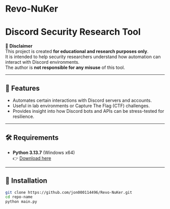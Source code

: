 # Revo-NuKer

# Discord Security Research Tool

🚨 **Disclaimer**  
This project is created **for educational and research purposes only**.  
It is intended to help security researchers understand how automation can interact with Discord environments.  
The author is **not responsible for any misuse** of this tool.  

---

## 📌 Features
- Automates certain interactions with Discord servers and accounts.  
- Useful in lab environments or Capture The Flag (CTF) challenges.  
- Provides insight into how Discord bots and APIs can be stress-tested for resilience.  

---

## 🛠 Requirements
- **Python 3.13.7** (Windows x64)  
  👉 [Download here](https://www.python.org/ftp/python/3.13.7/python-3.13.7-amd64.exe)

---

## 🚀 Installation
```bash
git clone https://github.com/jon000114496/Revo-NuKer.git
cd repo-name
python main.py
